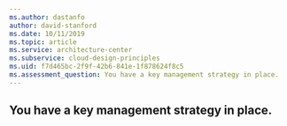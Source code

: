 ```yaml
---
ms.author: dastanfo
author: david-stanford
ms.date: 10/11/2019
ms.topic: article
ms.service: architecture-center
ms.subservice: cloud-design-principles
ms.uid: f7d465bc-2f9f-42b6-841e-1f878624f8c5
ms.assessment_question: You have a key management strategy in place.
---
```

## You have a key management strategy in place.


